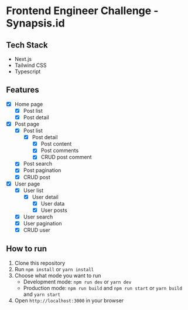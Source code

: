 # Frontend Engineer Challenge - Synapsis.id
## Tech Stack
- Next.js
- Tailwind CSS
- Typescript

## Features
- [x] Home page
  - [x] Post list
  - [x] Post detail
- [x] Post page
  - [x] Post list
    - [x] Post detail
      - [x] Post content
      - [x] Post comments
      - [x] CRUD post comment
  - [x] Post search
  - [x] Post pagination
  - [x] CRUD post
- [x] User page
  - [x] User list
    - [x] User detail
      - [x] User data
      - [x] User posts
  - [x] User search
  - [x] User pagination
  - [x] CRUD user

## How to run
1. Clone this repository
2. Run `npm install` or `yarn install`
3. Choose what mode you want to run
    - Development mode: `npm run dev` or `yarn dev`
    - Production mode: `npm run build` and `npm run start` or `yarn build` and `yarn start`
4. Open `http://localhost:3000` in your browser